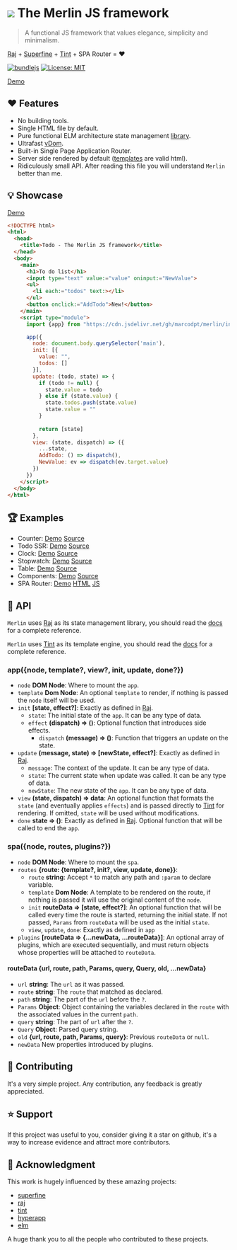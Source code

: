 # ![](favicon.ico) The Merlin JS framework

  > A functional JS framework that values elegance, simplicity and minimalism. 

  [Raj](https://github.com/andrejewski/raj) +
  [Superfine](https://github.com/jorgebucaran/superfine) +
  [Tint](https://github.com/marcodpt/tint) +
  SPA Router =  ❤️

  [![bundlejs](https://deno.bundlejs.com/badge?q=https%3A%2F%2Fraw.githubusercontent.com%2Fmarcodpt%2Fmerlin%2Fmain%2Findex.js&treeshake=%5B%7Bapp%2Cspa%7D%5D)](https://bundlejs.com/?q=https%3A%2F%2Fraw.githubusercontent.com%2Fmarcodpt%2Fmerlin%2Fmain%2Findex.js&treeshake=%5B%7Bapp%2Cspa%7D%5D)
  [![License: MIT](https://img.shields.io/badge/License-MIT-yellow.svg)](https://opensource.org/licenses/MIT)

  [Demo](https://marcodpt.github.io/merlin/)

## ❤️ Features
 - No building tools.
 - Single HTML file by default.
 - Pure functional ELM architecture state management
[library](https://jew.ski/raj/).
 - Ultrafast [vDom](https://github.com/jorgebucaran/superfine).
 - Built-in Single Page Application Router.
 - Server side rendered by default
([templates](https://marcodpt.github.io/tint/syntax/intro.html) are valid html).
 - Ridiculously small API. After reading this file you will understand `Merlin`
better than me.

## 💡 Showcase
[Demo](https://marcodpt.github.io/merlin/examples/todo.html)

```html
<!DOCTYPE html>
<html>
  <head>
    <title>Todo - The Merlin JS framework</title>
  </head>
  <body>
    <main>
      <h1>To do list</h1>
      <input type="text" value:="value" oninput:="NewValue">
      <ul>
        <li each:="todos" text:></li>
      </ul>
      <button onclick:="AddTodo">New!</button>
    </main>
    <script type="module">
      import {app} from "https://cdn.jsdelivr.net/gh/marcodpt/merlin/index.min.js"

      app({
        node: document.body.querySelector('main'),
        init: [{
          value: "",
          todos: []
        }],
        update: (todo, state) => {
          if (todo != null) {
            state.value = todo
          } else if (state.value) {
            state.todos.push(state.value)
            state.value = ""
          }
        
          return [state]
        },
        view: (state, dispatch) => ({
          ...state,
          AddTodo: () => dispatch(),
          NewValue: ev => dispatch(ev.target.value)
        })
      })
    </script>
  </body>
</html>
```

## 🏆 Examples
 - Counter:
[Demo](https://marcodpt.github.io/merlin/examples/counter.html)
[Source](https://github.com/marcodpt/merlin/blob/main/examples/counter.html)
 - Todo SSR:
[Demo](https://marcodpt.github.io/merlin/examples/todo_ssr.html)
[Source](https://github.com/marcodpt/merlin/blob/main/examples/todo_ssr.html)
 - Clock:
[Demo](https://marcodpt.github.io/merlin/examples/clock.html)
[Source](https://github.com/marcodpt/merlin/blob/main/examples/clock.html)
 - Stopwatch:
[Demo](https://marcodpt.github.io/merlin/examples/stopwatch.html)
[Source](https://github.com/marcodpt/merlin/blob/main/examples/stopwatch.html)
 - Table:
[Demo](https://marcodpt.github.io/merlin/examples/table.html)
[Source](https://github.com/marcodpt/merlin/blob/main/examples/table.html)
 - Components:
[Demo](https://marcodpt.github.io/merlin/examples/components.html)
[Source](https://github.com/marcodpt/merlin/blob/main/examples/components.html)
 - SPA Router:
[Demo](https://marcodpt.github.io/merlin/examples/spa.html)
[HTML](https://github.com/marcodpt/merlin/blob/main/examples/spa.html)
[JS](https://github.com/marcodpt/merlin/blob/main/examples/spa.js)

## 📖 API

`Merlin` uses [Raj](https://github.com/andrejewski/raj) as its state management
library, you should read the
[docs](https://github.com/andrejewski/raj-by-example) for a complete reference.

`Merlin` uses [Tint](https://github.com/marcodpt/tint) as its template engine,
you should read the [docs](https://marcodpt.github.io/tint/syntax/intro.html)
for a complete reference.

### app({node, template?, view?, init, update, done?})
 - `node` **DOM Node**:
Where to mount the `app`.
 - `template` **Dom Node**:
An optional `template` to render, if nothing is passed the `node` itself will
be used.
 - `init` **[state, effect?]**:
Exactly as defined in [Raj](https://github.com/andrejewski/raj).
   - `state`:
The initial state of the `app`. It can be any type of data.
   - `effect` **(dispatch) => ()**:
Optional function that introduces side effects.
     - `dispatch` **(message) => ()**:
Function that triggers an update on the state. 
 - `update` **(message, state) => [newState, effect?]**:
Exactly as defined in [Raj](https://github.com/andrejewski/raj).
   - `message`:
The context of the update. It can be any type of data.
   - `state`:
The current state when update was called. It can be any type of data.
   - `newState`:
The new state of the `app`. It can be any type of data.
 - `view` **(state, dispatch) => data**:
An optional function that formats the `state` (and eventually applies
`effects`) and is passed directly to [Tint](https://github.com/marcodpt/tint)
for rendering. If omitted, `state` will be used without modifications.
 - `done` **state => ()**:
Exactly as defined in [Raj](https://github.com/andrejewski/raj).
Optional function that will be called to end the `app`.

### spa({node, routes, plugins?})
 - `node` **DOM Node**:
Where to mount the `spa`.
 - `routes` **{route: {template?, init?, view, update, done}}**:
   - `route` **string**: Accept `*` to match any path and `:param` to declare
variable.
   - `template` **Dom Node**: 
A template to be rendered on the route, if nothing is passed it will use the
original content of the `node`.
   - `init` **routeData => [state, effect?]**: 
An optional function that will be called every time the route is started,
returning the initial state. If not passed, `Params` from `routeData` will be
used as the initial `state`.
   - `view`, `update`, `done`: Exactly as defined in `app`
 - `plugins` **[routeData => {...newData, ...routeData}]**:
An optional array of plugins, which are executed sequentially, and must return
objects whose properties will be attached to `routeData`.

#### routeData {url, route, path, Params, query, Query, old, ...newData}
 - `url` **string**: 
The `url` as it was passed.
 - `route` **string**:
The `route` that matched as declared.
 - `path` **string**:
The part of the `url` before the `?`.
 - `Params` **Object**: 
Object containing the variables declared in the `route` with the associated
values in the current `path`.
 - `query` **string**:
The part of `url` after the `?`.
 - `Query` **Object**:
Parsed query string.
 - `old` **{url, route, path, Params, query}**:
Previous `routeData` or `null`.
 - `newData`
New properties introduced by plugins.

## 🤝 Contributing
It's a very simple project.
Any contribution, any feedback is greatly appreciated.

## ⭐ Support
If this project was useful to you, consider giving it a star on github, it's a
way to increase evidence and attract more contributors.

## 🙏 Acknowledgment
This work is hugely influenced by these amazing projects:
 - [superfine](https://github.com/jorgebucaran/superfine)
 - [raj](https://github.com/andrejewski/raj)
 - [tint](https://github.com/marcodpt/tint)
 - [hyperapp](https://github.com/jorgebucaran/hyperapp)
 - [elm](https://github.com/elm)

A huge thank you to all the people who contributed to these projects.
